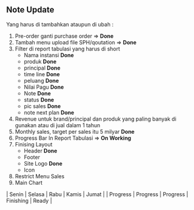 ## Note Update
Yang harus di tambahkan ataupun di ubah : 
1. Pre-order ganti purchase order => <strong>Done</strong>
2. Tambah menu upload file SPH/qoutation =>  <strong>Done</strong>
3. Filter di report tabulasi yang harus di short 
     - Nama instansi <strong>Done</strong>
     - produk <strong>Done</strong>
     - principal <strong>Done</strong>
     - time line <strong>Done</strong>
     - peluang <strong>Done</strong>
     - Nilai Pagu <strong>Done</strong>
     - Note <strong>Done</strong>
     - status <strong>Done</strong>
     - pic sales <strong>Done</strong>
     - note next plan <strong>Done</strong>
4. Revenue untuk brand/principal dan produk yang paling banyak di gunakan atau di jual dalam 1 tahun 
5. Monthly sales, target per sales itu 5 milyar <strong>Done</strong>
6. Progress Bar In Report Tabulasi => <strong>On Working</strong>
7. Finising Layout
    - Header <strong>Done</strong>
    - Footer
    - Site Logo <strong>Done</strong>
    - Icon
9. Restrict Menu Sales
10. Main Chart 

|   Senin   |   Selasa   |  Rabu     |  Kamis     |     Jumat   |
| Progress  |   Progress |  Progress |  Finishing |     Ready   |